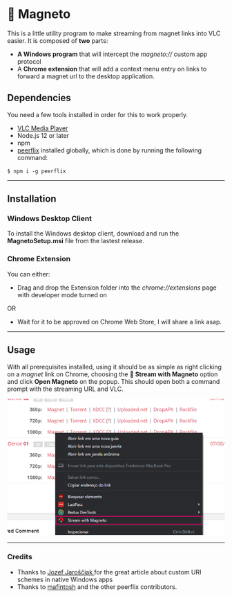 # 🧲 Magneto 
This is a little utility program to make streaming from magnet links into VLC easier. It is composed of **two** parts:
- **A Windows program** that will intercept the *magneto://* custom app protocol
- A **Chrome extension** that will add a context menu entry on links to forward a magnet url to the desktop application.

## Dependencies
You need a few tools installed in order for this to work properly.
- [VLC Media Player](https://www.videolan.org/)
- Node.js 12 or later
- npm
- [peerflix](https://github.com/mafintosh/peerflix) installed globally, which is done by running the following command:
```
$ npm i -g peerflix
```
___
## Installation
### Windows Desktop Client
To install the Windows desktop client, download and run the **MagnetoSetup.msi** file from the lastest release.

### Chrome Extension
You can either:
- Drag and drop the Extension folder into the *chrome://extensions* page with developer mode turned on

OR

- Wait for it to be approved on Chrome Web Store, I will share a link asap.
___
## Usage
With all prerequisites installed, using it should be as simple as right clicking on a *magnet* link on Chrome, choosing the **🧲 Stream with Magneto** option and click **Open Magneto** on the popup. This should open both a command prompt with the streaming URL and VLC.

<img src="./Extension/ss.png" />

____
### Credits
- Thanks to [Jozef Jaroščiak
](https://github.com/JozefJarosciak) for the great article about custom URI schemes in native Windows apps
- Thanks to [mafintosh](https://github.com/mafintosh) and the other peerflix contributors.